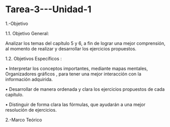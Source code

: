 # Tarea-3---Unidad-1

1.-Objetivo

1.1. Objetivo General:

Analizar los temas del capítulo 5 y 6, a fin de lograr una mejor comprensión, al momento de realizar y desarrollar  los ejercicios propuestos.

1.2. Objetivos Específicos :

• Interpretar los conceptos importantes, mediante mapas mentales, Organizadores gráficos , para tener una mejor interacción con  la información adquirida.

 • Desarrollar de manera ordenada y clara los ejercicios propuestos de cada capítulo.
 
 • Distinguir de forma clara las fórmulas, que ayudarán a una mejor resolución de ejercicios.
 
2.-Marco Teórico 
